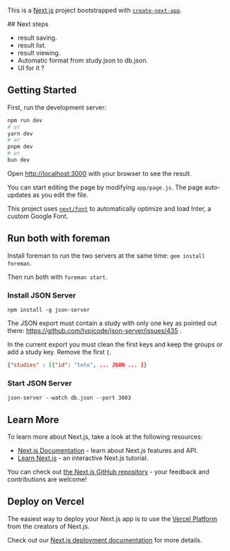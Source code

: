 This is a [Next.js](https://nextjs.org/) project bootstrapped with [`create-next-app`](https://github.com/vercel/next.js/tree/canary/packages/create-next-app).


## Next steps 


* result saving.
* result list.
* result viewing. 
* Automatic format from  study.json to db.json. 
* UI for it ? 


## Getting Started

First, run the development server:

```bash
npm run dev
# or
yarn dev
# or
pnpm dev
# or
bun dev
```

Open [http://localhost:3000](http://localhost:3000) with your browser to see the result.

You can start editing the page by modifying `app/page.js`. The page auto-updates as you edit the file.

This project uses [`next/font`](https://nextjs.org/docs/basic-features/font-optimization) to automatically optimize and load Inter, a custom Google Font.


## Run both with foreman 


Install foreman to run the two servers at the same time: `gem install foreman`. 

Then run both with `foreman start`. 


### Install JSON Server

`npm install -g json-server` 

The JSON export must contain a study with only one key
as pointed out there: https://github.com/typicode/json-server/issues/435 . 

In the current export you must clean the first keys and keep the groups
or add a study key. Remove the first `{`. 

``` json
{"studies" : [{"id": "toto", ... JSON ... ]} 
```



### Start JSON Server

`json-server --watch db.json --port 3003`

## Learn More

To learn more about Next.js, take a look at the following resources:

- [Next.js Documentation](https://nextjs.org/docs) - learn about Next.js features and API.
- [Learn Next.js](https://nextjs.org/learn) - an interactive Next.js tutorial.

You can check out [the Next.js GitHub repository](https://github.com/vercel/next.js/) - your feedback and contributions are welcome!

## Deploy on Vercel

The easiest way to deploy your Next.js app is to use the [Vercel Platform](https://vercel.com/new?utm_medium=default-template&filter=next.js&utm_source=create-next-app&utm_campaign=create-next-app-readme) from the creators of Next.js.

Check out our [Next.js deployment documentation](https://nextjs.org/docs/deployment) for more details.
